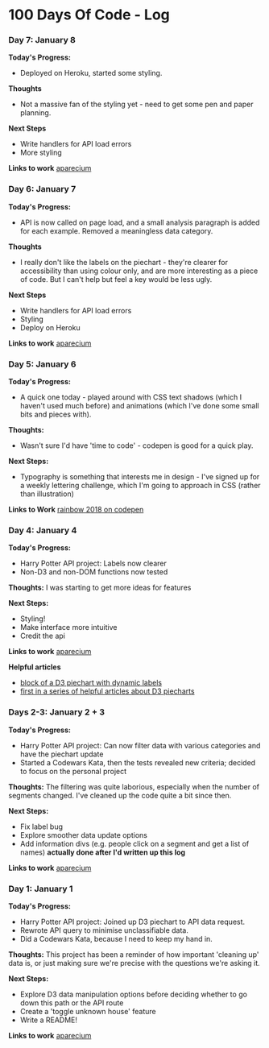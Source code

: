 # 100 Days Of Code - Log
### Day 7: January 8
**Today's Progress:**
* Deployed on Heroku, started some styling.

**Thoughts**
* Not a massive fan of the styling yet - need to get some pen and paper planning.

**Next Steps**
* Write handlers for API load errors
* More styling

**Links to work** [aparecium](https://aparecium.herokuapp.com)

### Day 6: January 7
**Today's Progress:**
* API is now called on page load, and a small analysis paragraph is added for each example. Removed a meaningless data category.

**Thoughts**
* I really don't like the labels on the piechart - they're clearer for accessibility than using colour only, and are more interesting as a piece of code. But I can't help but feel a key would be less ugly.

**Next Steps**
* Write handlers for API load errors
* Styling
* Deploy on Heroku

**Links to work** [aparecium](https://github.com/rachaelcodes/aparecium)

### Day 5: January 6
**Today's Progress:**
* A quick one today - played around with CSS text shadows (which I haven't used much before) and animations (which I've done some small bits and pieces with).

**Thoughts:**
* Wasn't sure I'd have 'time to code' - codepen is good for a quick play.

**Next Steps:**
* Typography is something that interests me in design - I've signed up for a weekly lettering challenge, which I'm going to approach in CSS (rather than illustration)

**Links to Work** [rainbow 2018 on codepen](https://codepen.io/rachaelcodes/pen/YYEVGK)

### Day 4: January 4
**Today's Progress:** 
* Harry Potter API project: Labels now clearer
* Non-D3 and non-DOM functions now tested

**Thoughts:** 
I was starting to get more ideas for features 

**Next Steps:**
* Styling!
* Make interface more intuitive
* Credit the api

**Links to work** [aparecium](https://github.com/rachaelcodes/aparecium)

**Helpful articles**
* [block of a D3 piechart with dynamic labels](https://bl.ocks.org/mbhall88/22f91dc6c9509b709defde9dc29c63f2#license)
* [first in a series of helpful articles about D3 piecharts](http://www.cagrimmett.com/til/2016/08/19/d3-pie-chart.html)

### Days 2-3: January 2 + 3
**Today's Progress:** 
* Harry Potter API project: Can now filter data with various categories and have the piechart update
* Started a Codewars Kata, then the tests revealed new criteria; decided to focus on the personal project

**Thoughts:** The filtering was quite laborious, especially when the number of segments changed. I've cleaned up the code quite a bit since then.

**Next Steps:**
* Fix label bug
* Explore smoother data update options
* Add information divs (e.g. people click on a segment and get a list of names) **actually done after I'd written up this log**

**Links to work** [aparecium](https://github.com/rachaelcodes/aparecium)

### Day 1: January 1
**Today's Progress:** 
* Harry Potter API project: Joined up D3 piechart to API data request.
* Rewrote API query to minimise unclassifiable data.
* Did a Codewars Kata, because I need to keep my hand in.

**Thoughts:** This project has been a reminder of how important 'cleaning up' data is, or just making sure we're precise with the questions we're asking it.

**Next Steps:**
* Explore D3 data manipulation options before deciding whether to go down this path or the API route
* Create a 'toggle unknown house' feature
* Write a README!

**Links to work** [aparecium](https://github.com/rachaelcodes/aparecium)

